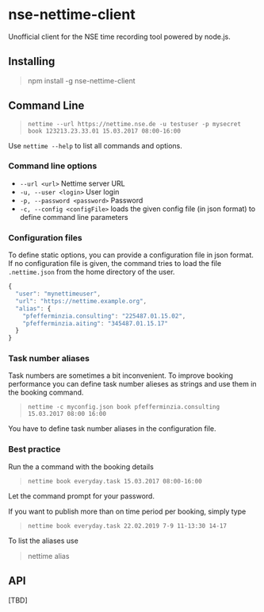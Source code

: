 # nse-nettime-client

Unofficial client for the NSE time recording tool powered by node.js.

## Installing

> npm install -g nse-nettime-client

## Command Line

> `nettime --url https://nettime.nse.de -u testuser -p mysecret book 123213.23.33.01 15.03.2017 08:00-16:00`

Use `nettime --help` to list all commands and options.

### Command line options

* `--url <url>` Nettime server URL
* `-u, --user <login>` User login
* `-p, --password <password>` Password
* `-c, --config <configFile>` loads the given config file (in json format) to define command line parameters

### Configuration files

To define static options, you can provide a configuration file in json format.
If no configuration file is given, the command tries to load the file `.nettime.json` from the home directory of the user.

```javascript
{
  "user": "mynettimeuser",
  "url": "https://nettime.example.org",
  "alias": {
    "pfefferminzia.consulting": "225487.01.15.02",
    "pfefferminzia.aiting": "345487.01.15.17"
  }
}
```

### Task number aliases

Task numbers are sometimes a bit inconvenient.
To improve booking performance you can define task number alieses as strings and use them in the booking command.

> `nettime -c myconfig.json book pfefferminzia.consulting 15.03.2017 08:00 16:00`

You have to define task number aliases in the configuration file.

### Best practice

Run the a command with the booking details

> `nettime book everyday.task 15.03.2017 08:00-16:00`

Let the command prompt for your password.

If you want to publish more than on time period per booking, simply type

> `nettime book everyday.task 22.02.2019 7-9 11-13:30 14-17`

To list the aliases use
> nettime alias

## API

[TBD]